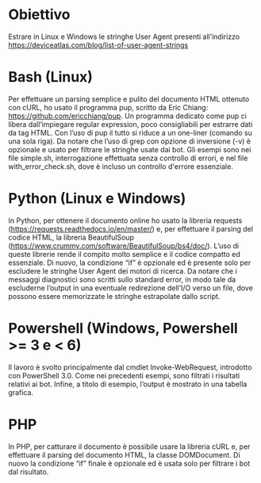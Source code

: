 # Obiettivo

Estrare in Linux e Windows le stringhe User Agent presenti all’indirizzo https://deviceatlas.com/blog/list-of-user-agent-strings

# Bash (Linux)

Per effettuare un parsing semplice e pulito del documento HTML ottenuto con cURL, ho usato il programma pup, scritto da Eric Chiang: https://github.com/ericchiang/pup. Un programma dedicato come pup ci libera dall’impiegare regular expression, poco consigliabili per estrarre dati da tag HTML. Con l’uso di pup il tutto si riduce a un one-liner (comando su una sola riga). Da notare che l’uso di grep con opzione di inversione (-v) è opzionale e usato per filtrare le stringhe usate dai bot. Gli esempi sono nei file simple.sh, interrogazione effettuata senza controllo di errori, e nel file with_error_check.sh, dove è incluso un controllo d'errore essenziale.

# Python (Linux e Windows)

In Python, per ottenere il documento online ho usato la libreria requests (https://requests.readthedocs.io/en/master/) e, per effettuare il parsing del codice HTML, la libreria BeautifulSoup (https://www.crummy.com/software/BeautifulSoup/bs4/doc/). L’uso di queste librerie rende il compito molto semplice e il codice compatto ed essenziale. Di nuovo, la condizione “if” è opzionale ed è presente solo per escludere le stringhe User Agent dei motori di ricerca. Da notare che i messaggi diagnostici sono scritti sullo standard error, in modo tale da escluderne l’output in una eventuale redirezione dell’I/O verso un file, dove possono essere memorizzate le stringhe estrapolate dallo script.

# Powershell (Windows, Powershell >= 3 e < 6)

Il lavoro è svolto principalmente dal cmdlet Invoke-WebRequest, introdotto con PowerShell 3.0. Come nei precedenti esempi, sono filtrati i risultati relativi ai bot. Infine, a titolo di esempio, l’output è mostrato in una tabella grafica.

# PHP

In PHP, per catturare il documento è possibile usare la libreria cURL e, per effettuare il parsing del documento HTML, la classe DOMDocument. Di nuovo la condizione “if” finale è opzionale ed è usata solo per filtrare i bot dal risultato.
